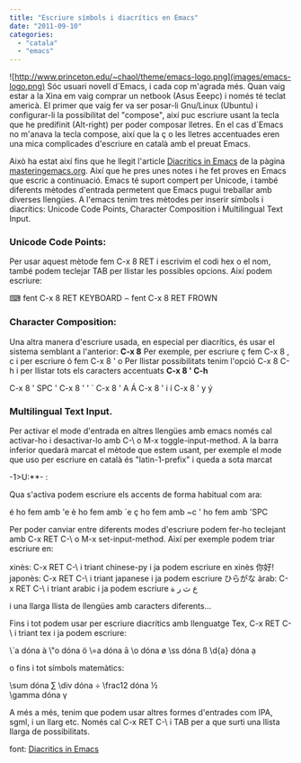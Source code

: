 ```yaml
---
title: "Escriure símbols i diacrítics en Emacs"
date: "2011-09-10"
categories: 
  - "catala"
  - "emacs"
---
```


![http://www.princeton.edu/~chaol/theme/emacs-logo.png](images/emacs-logo.png) Sóc usuari novell d´Emacs, i cada cop m'agrada més. Quan vaig estar a la Xina em vaig comprar un netbook (Asus Eeepc) i només té teclat americà. El primer que vaig fer va ser posar-li Gnu/Linux (Ubuntu) i configurar-li la possibilitat del "compose", així puc escriure usant la tecla que he predifinit (Alt-right) per poder composar lletres. En el cas d´Emacs no m'anava la tecla compose, així que la ç o les lletres accentuades eren una mica complicades d'escriure en català amb el preuat Emacs.

Això ha estat així fins que he llegit l'article [Diacritics in Emacs](http://www.masteringemacs.org/articles/2010/10/13/diacritics-in-emacs/) de la pàgina [masteringemacs.org](http://www.masteringemacs.org). Així que he pres unes notes i he fet proves en Emacs que escric a continuació. Emacs té suport compert per Unicode, i també diferents mètodes d'entrada permetent que Emacs pugui treballar amb diverses llengües. A l'emacs tenim tres mètodes per inserir símbols i diacrítics: Unicode Code Points, Character Composition i Multilingual Text Input.

### Unicode Code Points:

Per usar aquest mètode fem C-x 8 RET i escrivim el codi hex o el nom, també podem teclejar TAB per llistar les possibles opcions. Així podem escriure:

⌨ fent C-x 8 RET KEYBOARD 
⌢ fent C-x 8 RET FROWN

### Character Composition:

Una altra manera d'escriure usada, en especial per diacrítics, és usar el sistema semblant a l'anterior: **C-x 8** Per exemple, per escriure ç fem C-x 8 , c i per escriure ó fem C-x 8 ' o Per llistar possibilitats tenim l'opció C-x 8 C-h i per llistar tots els caracters accentuats **C-x 8 ' C-h**

C-x 8 ' SPC   '
C-x 8 ' '     ´
C-x 8 ' A     Á
C-x 8 ' i     í
C-x 8 ' y     ý

### Multilingual Text Input.

Per activar el mode d'entrada en altres llengües amb emacs només cal activar-ho i desactivar-lo amb C-\\ o M-x toggle-input-method. A la barra inferior quedarà marcat el mètode que estem usant, per exemple el mode que uso per escriure en català és "latin-1-prefix" i queda a sota marcat

\-1>U:\*\*- :

Qua s'activa podem escriure els accents de forma habitual com ara:

é ho fem amb 'e
è ho fem amb \`e
ç ho fem amb ~c
' ho fem amb 'SPC

Per poder canviar entre diferents modes d'escriure podem fer-ho teclejant amb C-x RET C-\\ o M-x set-input-method. Així per exemple podem triar escriure en:

xinès: C-x RET C-\\ i triant chinese-py i ja podem escriure en xinès 你好!
japonès: C-x RET C-\\ i triant japanese i ja podem escriure ひらがな
àrab: C-x RET C-\\ i triant arabic i ja podem escriure ع ث ر ة

i una llarga llista de llengües amb caracters diferents…

Fins i tot podem usar per escriure diacrítics amb llenguatge Tex, C-x RET C-\\ i triant tex i ja podem escriure:

\\\`a dóna à
\\"o dóna ö
\\=a dóna ā
\\o  dóna ø 
\\ss dóna ß
\\d{a} dóna ạ 

o fins i tot símbols matemàtics:

\\sum dóna ∑
\\div dóna ÷
\\frac12 dóna ½  
\\gamma dóna γ

A més a més, tenim que podem usar altres formes d'entrades com IPA, sgml, i un llarg etc. Només cal C-x RET C-\\ i TAB per a que surti una llista llarga de possibilitats.

font: [Diacritics in Emacs](http://www.masteringemacs.org/articles/2010/10/13/diacritics-in-emacs/)
